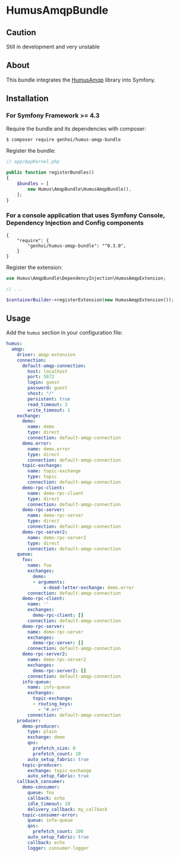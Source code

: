 # HumusAmqpBundle #

## Caution ##

Still in development and very unstable

## About ##

This bundle integrates the [HumusAmqp](https://github.com/prolic/HumusAmqp) library into Symfony.

## Installation ##

### For Symfony Framework >= 4.3 ###

Require the bundle and its dependencies with composer:

```bash
$ composer require genhoi/humus-amqp-bundle
```

Register the bundle:

```php
// app/AppKernel.php

public function registerBundles()
{
    $bundles = [
        new Humus\AmqpBundle\HumusAmqpBundle(),
    ];
}
```

### For a console application that uses Symfony Console, Dependency Injection and Config components ###

```
{
    "require": {
        "genhoi/humus-amqp-bundle": "^0.3.0",
    }
}
```

Register the extension:

```php
use Humus\AmqpBundle\DependencyInjection\HumusAmqpExtension;

// ...

$containerBuilder->registerExtension(new HumusAmqpExtension());
```

## Usage ##

Add the `humus` section in your configuration file:

```yaml
humus:
  amqp:
    driver: amqp-extension
    connection:
      default-amqp-connection:
        host: localhost
        port: 5672
        login: guest
        password: guest
        vhost: "/"
        persistent: true
        read_timeout: 3
        write_timeout: 1
    exchange:
      demo:
        name: demo
        type: direct
        connection: default-amqp-connection
      demo.error:
        name: demo.error
        type: direct
        connection: default-amqp-connection
      topic-exchange:
        name: topic-exchange
        type: topic
        connection: default-amqp-connection
      demo-rpc-client:
        name: demo-rpc-client
        type: direct
        connection: default-amqp-connection
      demo-rpc-server:
        name: demo-rpc-server
        type: direct
        connection: default-amqp-connection
      demo-rpc-server2:
        name: demo-rpc-server2
        type: direct
        connection: default-amqp-connection
    queue:
      foo:
        name: foo
        exchanges:
          demo:
          - arguments:
              x-dead-letter-exchange: demo.error
        connection: default-amqp-connection
      demo-rpc-client:
        name: ''
        exchanges:
          demo-rpc-client: []
        connection: default-amqp-connection
      demo-rpc-server:
        name: demo-rpc-server
        exchanges:
          demo-rpc-server: []
        connection: default-amqp-connection
      demo-rpc-server2:
        name: demo-rpc-server2
        exchanges:
          demo-rpc-server2: []
        connection: default-amqp-connection
      info-queue:
        name: info-queue
        exchanges:
          topic-exchange:
          - routing_keys:
            - "#.err"
        connection: default-amqp-connection
    producer:
      demo-producer:
        type: plain
        exchange: demo
        qos:
          prefetch_size: 0
          prefetch_count: 10
        auto_setup_fabric: true
      topic-producer:
        exchange: topic-exchange
        auto_setup_fabric: true
    callback_consumer:
      demo-consumer:
        queue: foo
        callback: echo
        idle_timeout: 10
        delivery_callback: my_callback
      topic-consumer-error:
        queue: info-queue
        qos:
          prefetch_count: 100
        auto_setup_fabric: true
        callback: echo
        logger: consumer-logger
```